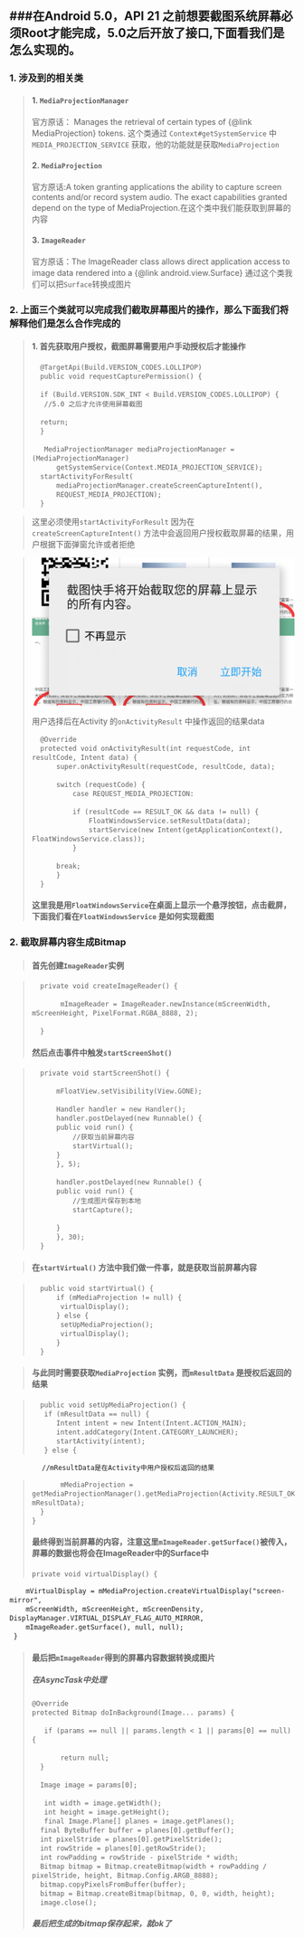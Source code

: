 ###在Android 5.0，API 21  之前想要截图系统屏幕必须Root才能完成，5.0之后开放了接口,下面看我们是怎么实现的。
--
### 1. 涉及到的相关类
>#### 1. `MediaProjectionManager`
>官方原话： Manages the retrieval of certain types of {@link MediaProjection} tokens.
>这个类通过 `Context#getSystemService` 中`MEDIA_PROJECTION_SERVICE` 获取，他的功能就是获取`MediaProjection`
>#### 2. `MediaProjection`
>官方原话:A token granting applications the ability to capture screen contents and/or record system audio. The exact capabilities granted depend on the type of MediaProjection.在这个类中我们能获取到屏幕的内容
>#### 
>#### 3. `ImageReader`
>官方原话：The ImageReader class allows direct application access to image data
>rendered into a {@link android.view.Surface}
通过这个类我们可以把`Surface`转换成图片

### 2. 上面三个类就可以完成我们截取屏幕图片的操作，那么下面我们将解释他们是怎么合作完成的
>#### 1. 首先获取用户授权，截图屏幕需要用户手动授权后才能操作
>	
> 		@TargetApi(Build.VERSION_CODES.LOLLIPOP)
> 		public void requestCapturePermission() {
>
>    	if (Build.VERSION.SDK_INT < Build.VERSION_CODES.LOLLIPOP) {
>     	 //5.0 之后才允许使用屏幕截图
>
>      	return;
>    	}
>
>   	 MediaProjectionManager mediaProjectionManager = (MediaProjectionManager)
>       	getSystemService(Context.MEDIA_PROJECTION_SERVICE);
>    	startActivityForResult(
>        	mediaProjectionManager.createScreenCaptureIntent(),
>        	REQUEST_MEDIA_PROJECTION);
> 		}

>  
>  这里必须使用`startActivityForResult` 因为在`createScreenCaptureIntent()` 方法中会返回用户授权截取屏幕的结果，用户根据下面弹窗允许或者拒绝

>  ![授权](screenshot\screenshot_permission.png)
>
>  用户选择后在Activity 的`onActivityResult` 中操作返回的结果data
>
>  		@Override
>  		protected void onActivityResult(int requestCode, int resultCode, Intent data) {
>   		super.onActivityResult(requestCode, resultCode, data);
>
>    		switch (requestCode) {
>      			case REQUEST_MEDIA_PROJECTION:
>
>        		if (resultCode == RESULT_OK && data != null) {
>          			FloatWindowsService.setResultData(data);
>          			startService(new Intent(getApplicationContext(), FloatWindowsService.class));
>        		} 
>
>        	break;
>    	 	}
>  		}
>
>#### 这里我是用`FloatWindowsService`在桌面上显示一个悬浮按钮，点击截屏，下面我们看在`FloatWindowsService` 是如何实现截图
### 2. 截取屏幕内容生成Bitmap 
>#### 首先创建`ImageReader`实例

>	  	private void createImageReader() {
>
>    		 mImageReader = ImageReader.newInstance(mScreenWidth, mScreenHeight, PixelFormat.RGBA_8888, 2); 
>
>   	}
>#### 然后点击事件中触发`startScreenShot()`

>		private void startScreenShot() {
>
>    		mFloatView.setVisibility(View.GONE);
>
>    		Handler handler = new Handler();
>    		handler.postDelayed(new Runnable() {
>      		public void run() {
>        		//获取当前屏幕内容
>        		startVirtual();
>      		}
>    		}, 5);
>
>    		handler.postDelayed(new Runnable() {
>      		public void run() {
>        		//生成图片保存到本地
>        		startCapture();
>
>      		}
>    		}, 30);
>  		}

>#### 在`startVirtual()` 方法中我们做一件事，就是获取当前屏幕内容

> 		public void startVirtual() {
>    		if (mMediaProjection != null) {
>     		 virtualDisplay();
>    		} else {
>     		 setUpMediaProjection();
>      	     virtualDisplay();
>    		}
>  		}
    
>#### 与此同时需要获取`MediaProjection` 实例，而`mResultData` 是授权后返回的结果

>		public void setUpMediaProjection() {
>   	 if (mResultData == null) {
>     	 	Intent intent = new Intent(Intent.ACTION_MAIN);
>     	 	intent.addCategory(Intent.CATEGORY_LAUNCHER);
>     	 	startActivity(intent);
>   	 } else {
            //mResultData是在Activity中用户授权后返回的结果
>     		 mMediaProjection = getMediaProjectionManager().getMediaProjection(Activity.RESULT_OK, mResultData);
>    	}
>	  }
>
>#### 最终得到当前屏幕的内容，注意这里`mImageReader.getSurface()`被传入，屏幕的数据也将会在ImageReader中的Surface中
>    
> 	  private void virtualDisplay() {
     	mVirtualDisplay = mMediaProjection.createVirtualDisplay("screen-mirror",
        mScreenWidth, mScreenHeight, mScreenDensity, DisplayManager.VIRTUAL_DISPLAY_FLAG_AUTO_MIRROR,
        mImageReader.getSurface(), null, null);
 	 }
>
>#### 最后把`mImageReader`得到的屏幕内容数据转换成图片
>
>##### 在AsyncTask中处理
>
>     @Override
>  	  protected Bitmap doInBackground(Image... params) {
>
>     	 if (params == null || params.length < 1 || params[0] == null) {
>
>       	 return null;
>      	}
>
>      	Image image = params[0];
>
>     	 int width = image.getWidth();
>     	 int height = image.getHeight();
>     	 final Image.Plane[] planes = image.getPlanes();
>      	final ByteBuffer buffer = planes[0].getBuffer();
>      	int pixelStride = planes[0].getPixelStride();
>      	int rowStride = planes[0].getRowStride();
>      	int rowPadding = rowStride - pixelStride * width;
>      	Bitmap bitmap = Bitmap.createBitmap(width + rowPadding / pixelStride, height, Bitmap.Config.ARGB_8888);
>      	bitmap.copyPixelsFromBuffer(buffer);
>     	bitmap = Bitmap.createBitmap(bitmap, 0, 0, width, height);
>      	image.close();
>
>
>##### 最后把生成的bitmap保存起来，就ok了
>
>
>
>
>